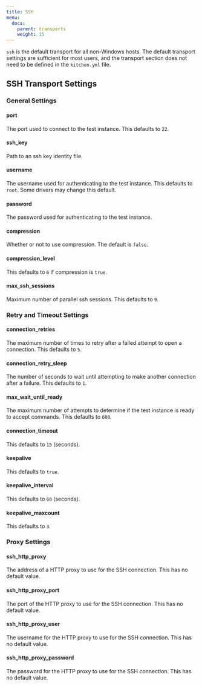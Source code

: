 ```yaml
---
title: SSH
menu:
  docs:
    parent: transports
    weight: 15
---
```


`ssh` is the default transport for all non-Windows hosts. The default transport settings are sufficient for most users, and the transport section does not need to be defined in the `kitchen.yml` file.

## SSH Transport Settings

### General Settings

#### port

The port used to connect to the test instance. This defaults to `22`.

#### ssh_key

Path to an ssh key identity file.

#### username

The username used for authenticating to the test instance. This defaults to `root`. Some drivers may change this default.

#### password

The password used for authenticating to the test instance.

#### compression

Whether or not to use compression. The default is `false`.

#### compression_level

This defaults to `6` if compression is `true`.

#### max_ssh_sessions

Maximum number of parallel ssh sessions. This defaults to `9`.

### Retry and Timeout Settings

#### connection_retries

The maximum number of times to retry after a failed attempt to open a connection. This defaults to `5`.

#### connection_retry_sleep

The number of seconds to wait until attempting to make another connection after a failure. This defaults to `1`.

#### max_wait_until_ready

The maximum number of attempts to determine if the test instance is ready to accept commands. This defaults to `600`.

#### connection_timeout

This defaults to `15` (seconds).

#### keepalive

This defaults to `true`.

#### keepalive_interval

This defaults to `60` (seconds).

#### keepalive_maxcount

This defaults to `3`.

### Proxy Settings

#### ssh_http_proxy

The address of a HTTP proxy to use for the SSH connection. This has no default value.

#### ssh_http_proxy_port

The port of the HTTP proxy to use for the SSH connection. This has no default value.

#### ssh_http_proxy_user

The username for the HTTP proxy to use for the SSH connection. This has no default value.

#### ssh_http_proxy_password

The password for the HTTP proxy to use for the SSH connection. This has no default value.
